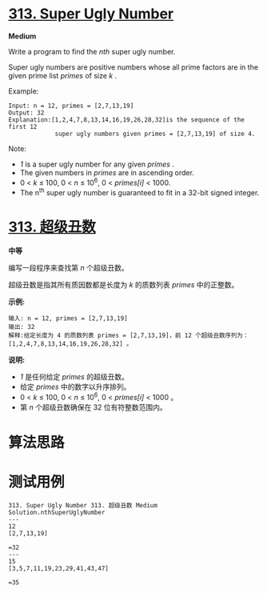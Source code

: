 # [313. Super Ugly Number][enTitle]

**Medium**

Write a program to find the  *nth*  super ugly number.

Super ugly numbers are positive numbers whose all prime factors are in the given prime list  *primes*  of size  *k* .

Example:

```
Input: n = 12, primes = [2,7,13,19]
Output: 32 
Explanation:[1,2,4,7,8,13,14,16,19,26,28,32]is the sequence of the first 12 
             super ugly numbers given primes = [2,7,13,19] of size 4.
```

Note:

-  *1*  is a super ugly number for any given  *primes* . 
- The given numbers in  *primes*  are in ascending order. 
- 0 <  *k*  ≤ 100, 0 <  *n*  ≤ 10<sup>6</sup>, 0 <  *primes[i]*  < 1000. 
- The n<sup>th</sup> super ugly number is guaranteed to fit in a 32-bit signed integer.


# [313. 超级丑数][cnTitle]

**中等**

编写一段程序来查找第  *n*  个超级丑数。

超级丑数是指其所有质因数都是长度为  *k*  的质数列表  *primes*  中的正整数。

**示例:** 

```
输入: n = 12, primes = [2,7,13,19]
输出: 32 
解释:给定长度为 4 的质数列表 primes = [2,7,13,19]，前 12 个超级丑数序列为：[1,2,4,7,8,13,14,16,19,26,28,32] 。
```

**说明:** 

-  *1*  是任何给定  *primes*  的超级丑数。 
-  给定  *primes*  中的数字以升序排列。 
- 0 <  *k*  ≤ 100, 0 <  *n*  ≤ 10<sup>6</sup>, 0 <  *primes[i]*  < 1000 。 
- 第  *n*  个超级丑数确保在 32 位有符整数范围内。




# 算法思路

# 测试用例
```
313. Super Ugly Number 313. 超级丑数 Medium
Solution.nthSuperUglyNumber
---
12
[2,7,13,19]

=32
---
15
[3,5,7,11,19,23,29,41,43,47]

=35
```

[enTitle]: https://leetcode.com/problems/super-ugly-number/
[cnTitle]: https://leetcode-cn.com/problems/super-ugly-number/
